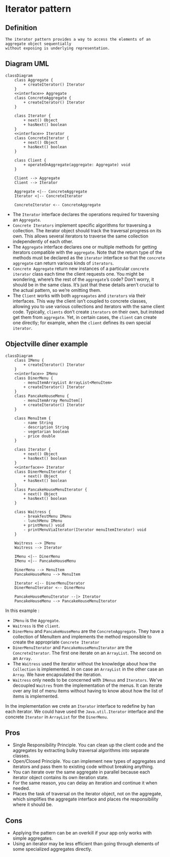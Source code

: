 # Iterator pattern

## Definition

```text
The iterator pattern provides a way to access the elements of an aggregate object sequentially
without exposing is underlying representation.
```

## Diagram UML

```mermaid
classDiagram
    class Aggregate {
        + createIterator() Iterator
    }
    <<interface>> Aggregate
    class ConcreteAggregate {
        + createIterator() Iterator
    }
    
    class Iterator {
        + next() Object
        + hasNext() boolean
    }
    <<interface>> Iterator
    class ConcreteIterator {
        + next() Object
        + hasNext() boolean
    }
    
    class Client {
        + operateOnAggregate(aggregate: Aggregate) void
    }
    
    Client --> Aggregate 
    Client --> Iterator
    
    Aggregate <|-- ConcreteAggregate
    Iterator <|-- ConcreteIterator
    
    ConcreteIterator <-- ConcreteAggregate
```
* The `Iterator` interface declares the operations required for traversing an `Aggregate`.
* `Concrete Iterators` implement specific algorithms for traversing a collection.
  The iterator object should track the traversal progress on its own.
  This allows several iterators to traverse the same collection independently of each other.
* The `Aggregate` interface declares one or multiple methods for getting iterators compatible with the `aggregate`.
  Note that the return type of the methods must be declared as the `iterator` interface so that the `concrete aggregate`
  can return various kinds of `iterators`.
* `Concrete Aggregate` return new instances of a particular `concrete iterator` class each time the client requests one. 
  You might be wondering, where’s the rest of the `aggregate`’s code? Don’t worry, it should be in the same class.
  It’s just that these details aren’t crucial to the actual pattern, so we’re omitting them.
* The `Client` works with both `aggreagates` and `iterators` via their interfaces. 
  This way the client isn’t coupled to concrete classes, 
  allowing you to use various collections and iterators with the same client code.
  Typically, `clients` don’t create `iterators` on their own, but instead get them from `aggregate`. 
  Yet, in certain cases, the `client` can create one directly; for example, 
  when the `client` defines its own special `iterator`.

## Objectville diner example

```mermaid
classDiagram
    class IMenu {
        + createIterator() Iterator
    }
    <<interface>> IMenu
    class DinerMenu {
        - menuItemArrayList ArrayList<MenuItem>
        + createIterator() Iterator
    }
    class PancakeHouseMenu {
        - menuItemArray MenuItem[]
        + createIterator() Iterator
    }
    
    class MenuItem {
        - name String
        - description String
        - vegetarian boolean
        - price double
    }
    
    class Iterator {
        + next() Object
        + hasNext() boolean
    }
    <<interface>> Iterator
    class DinerMenuIterator {
        + next() Object
        + hasNext() boolean
    }
    class PancakeHouseMenuIterator {
        + next() Object
        + hasNext() boolean
    }
    
    class Waitress {
        - breakfestMenu IMenu
        - lunchMenu IMenu
        + printMenu() void
        - printMenuViaIterator(Iterator menuItemIterator) void
    }

    Waitress --> IMenu
    Waitress --> Iterator

    IMenu <|-- DinerMenu
    IMenu <|-- PancakeHouseMenu
    
    DinerMenu --> MenuItem
    PancakeHouseMenu --> MenuItem
    
    Iterator <|-- DinerMenuIterator
    DinerMenuIterator <-- DinerMenu
    
    PancakeHouseMenuIterator --|> Iterator
    PancakeHouseMenu --> PancakeHouseMenuIterator
```
 In this example :
* `IMenu` is the `Aggregate`.
* `Waitress` is the `client`.
* `DinerMenu` and `PancakeHouseMenu` are the `ConcreteAggregate`.
  They have a collection of MenuItem and implements the method responsible to create the appropriate `Concrete Iterator`
* `DinerMenuIterator` and `PancakeHouseMenuIterator` are the `ConcreteIterator`. 
  The first one iterate on an `ArrayList`. The second on an `Array`.
* The `Waitress` used the iterator without the knowledge about how the `Collection` is implemented.
  In on case an `ArrayList` in the other case an `Array`. We have encapsulated the iteration.
* `Waitress` only needs to be concerned with `IMenus` and `Iterators`. 
  We've decoupled `Waitres` from the implementation of the menus. 
 It can iterate over any list of menu items without having to know about how the list of items is implemented.

In the implementation we crete an `Iterator` interface to redefine by han each iterator.
We could have used the `Java.util.Iterator` interface and the concrete `Iterator` in `ArrayList` for the `DinerMenu`.

## Pros

* Single Responsibility Principle. You can clean up the client code and the aggregates by extracting 
  bulky traversal algorithms into separate classes.
* Open/Closed Principle. You can implement new types of aggregates and iterators 
  and pass them to existing code without breaking anything.
* You can iterate over the same aggregate in parallel because each iterator object contains its own iteration state.
* For the same reason, you can delay an iteration and continue it when needed.
* Places the task of traversal on the iterator object, not on the aggregate, 
  which simplifies the aggregate interface and places rhe responsibility where it should be.

## Cons

* Applying the pattern can be an overkill if your app only works with simple aggregates.
* Using an iterator may be less efficient than going through elements of some specialized aggregates directly.
